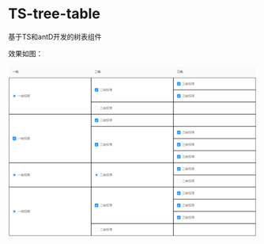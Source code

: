 # TS-tree-table
基于TS和antD开发的树表组件
<p>效果如图：</p>
<img src='https://github.com/a986436517/TS-tree-table/blob/master/pic.webp'/>
